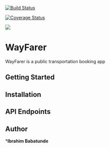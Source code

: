 [![Build Status](https://travis-ci.org/manlikezlatan/WayFarer.svg?branch=develop)](https://travis-ci.org/manlikezlatan/WayFarer)

[![Coverage Status](https://coveralls.io/repos/github/manlikezlatan/WayFarer/badge.svg?branch=develop)](https://coveralls.io/github/manlikezlatan/WayFarer?branch=develop)

<a href="https://codeclimate.com/github/manlikezlatan/WayFarer/maintainability"><img src="https://api.codeclimate.com/v1/badges/c8e9ea16b166407320fa/maintainability" /></a>

# WayFarer
WayFarer is a public transportation booking app

## Getting Started


## Installation


## API Endpoints


## Author
***Ibrahim Babatunde**
